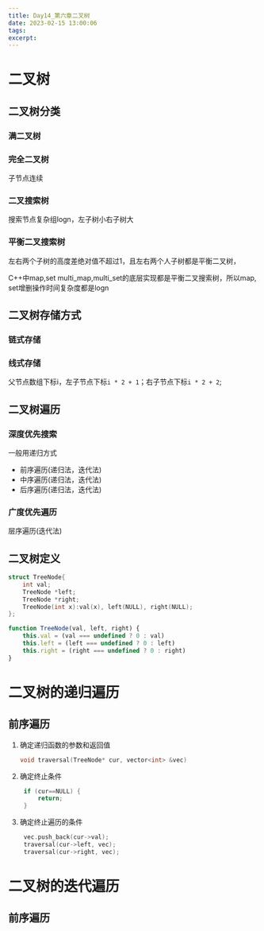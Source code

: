 ```yaml
---
title: Day14_第六章二叉树
date: 2023-02-15 13:00:06
tags:
excerpt: 
---
```

# 二叉树
## 二叉树分类
### 满二叉树
### 完全二叉树
子节点连续
### 二叉搜索树
搜索节点复杂组logn，左子树小右子树大
### 平衡二叉搜索树
左右两个子树的高度差绝对值不超过1，且左右两个人子树都是平衡二叉树，

C++中map,set multi_map,multi_set的底层实现都是平衡二叉搜索树，所以map, set增删操作时间复杂度都是logn

## 二叉树存储方式
### 链式存储

### 线式存储
父节点数组下标i，左子节点下标`i * 2 + 1`；右子节点下标`i * 2 + 2`;
## 二叉树遍历
### 深度优先搜索
一般用递归方式
- 前序遍历(递归法，迭代法)
- 中序遍历(递归法，迭代法)
- 后序遍历(递归法，迭代法)
### 广度优先遍历
层序遍历(迭代法)
## 二叉树定义
```cpp
struct TreeNode{
    int val;
    TreeNode *left;
    TreeNode *right;
    TreeNode(int x):val(x), left(NULL), right(NULL);
};
```
```javascript
function TreeNode(val, left, right) {
    this.val = (val === undefined ? 0 : val)
    this.left = (left === undefined ? 0 : left)
    this.right = (right === undefined ? 0 : right)
}
```
# 二叉树的递归遍历
## 前序遍历
1. 确定递归函数的参数和返回值
    ```cpp
    void traversal(TreeNode* cur, vector<int> &vec)
    ```
2. 确定终止条件
   ```cpp
    if (cur==NULL) {
        return;
    }
   ```
3. 确定终止遍历的条件
   ```cpp
    vec.push_back(cur->val);
    traversal(cur->left, vec);
    traversal(cur->right, vec);
   ```
# 二叉树的迭代遍历
## 前序遍历
    


